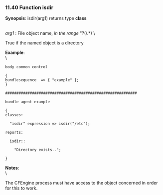 ### 11.40 Function isdir

**Synopsis**: isdir(arg1) returns type **class**

\
 *arg1* : File object name, *in the range* "?(/.\*) \

True if the named object is a directory

**Example**:\
 \


    body common control

    {
    bundlesequence  => { "example" };
    }

    ###########################################################

    bundle agent example

    {     
    classes:

      "isdir" expression => isdir("/etc");

    reports:

      isdir::

        "Directory exists..";

    }

**Notes**:\
 \

The CFEngine process must have access to the object concerned in order
for this to work.
